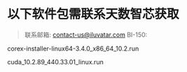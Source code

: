 # 以下软件包需联系天数智芯获取

>联系邮箱: contact-us@iluvatar.com
BI-150:

corex-installer-linux64-3.4.0_x86_64_10.2.run

cuda_10.2.89_440.33.01_linux.run

